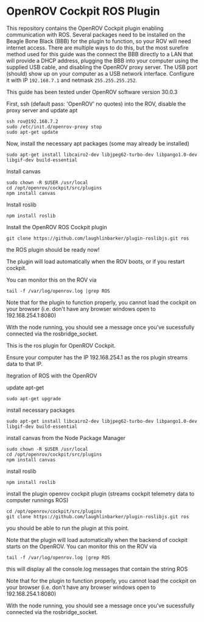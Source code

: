 # OpenROV Cockpit ROS Plugin

This repository contains the OpenROV Cockpit plugin enabling communication with ROS.
Several packages need to be installed on the Beagle Bone Black (BBB) for the plugin to function, so your ROV will need internet access. There are multiple ways to do this, but the most surefire method used for this guide was the connect the BBB directly to a LAN that will provide a DHCP address, plugging the BBB into your computer using the supplied USB cable, and disabling the OpenROV proxy server. The USB port (should) show up on your computer as a USB network interface. Configure it with IP `192.168.7.1` and netmask `255.255.255.252`.

This guide has been tested under OpenROV software version 30.0.3

First, ssh (default pass: 'OpenROV' no quotes) into the ROV, disable the proxy server and update apt

    ssh rov@192.168.7.2
    sudo /etc/init.d/openrov-proxy stop
    sudo apt-get update

Now, install the necessary apt packages (some may already be installed)

    sudo apt-get install libcairo2-dev libjpeg62-turbo-dev libpango1.0-dev libgif-dev build-essential

Install canvas

    sudo chown -R $USER /usr/local
    cd /opt/openrov/cockpit/src/plugins
    npm install canvas

Install roslib

    npm install roslib

Install the OpenROV ROS Cockpit plugin

    git clone https://github.com/laughlinbarker/plugin-roslibjs.git ros

the ROS plugin should be ready now!

The plugin will load automatically when the ROV boots, or if you restart cockpit.

You can monitor this on the ROV via

    tail -f /var/log/openrov.log |grep ROS

Note that for the plugin to function properly, you cannot load the cockpit on your browser
(i.e. don't have any browser windows open to 192.168.254.1:8080)

With the node running, you should see a message once you've sucessfully connected
via the rosbridge_socket.


This is the ros plugin for OpenROV Cockpit.

Ensure your computer has the IP 192.168.254.1 as the ros plugin streams data to that IP.

Itegration of ROS with the OpenROV

update apt-get
```
sudo apt-get upgrade
```
install necessary packages
```
sudo apt-get install libcairo2-dev libjpeg62-turbo-dev libpango1.0-dev libgif-dev build-essential
```
install canvas from the Node Package Manager
```
sudo chown -R $USER /usr/local
cd /opt/openrov/cockpit/src/plugins
npm install canvas
```

install roslib
```
npm install roslib
```

install the plugin openrov cockpit plugin (streams cockpit telemetry data to computer runnings ROS)
```
cd /opt/openrov/cockpit/src/plugins
git clone https://github.com/laughlinbarker/plugin-roslibjs.git ros
```
you should be able to run the plugin at this point.

Note that the plugin will load automatically when the backend of cockpit starts on the OpenROV.
You can monitor this on the ROV via
```
tail -f /var/log/openrov.log |grep ROS
```

this will display all the console.log messages that contain the string ROS


Note that for the plugin to function properly, you cannot load the cockpit on your browser
(i.e. don't have any browser windows open to 192.168.254.1:8080)

With the node running, you should see a message once you've sucessfully connected
via the rosbridge_socket.
